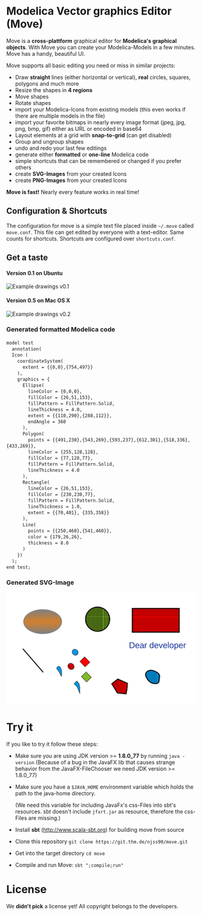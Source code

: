 # Modelica Vector graphics Editor (Move)

Move is a __cross-plattform__ graphical editor for __Modelica's graphical objects__.
With Move you can create your Modelica-Models in a few minutes. Move has a handy, beautiful UI.

Move supports all basic editing you need or miss in similar projects:
- Draw __straight__ lines (either horizontal or vertical),  __real__ circles, squares, polygons and much more
- Resize the shapes in __4 regions__
- Move shapes
- Rotate shapes
- import your Modelica-Icons from existing models
  (this even works if there are multiple models in the file)
- import your favorite bitmaps in nearly every image format (jpeg, jpg, png, bmp, gif) either as URL or encoded in base64
- Layout elements at a grid with __snap-to-grid__ (can get disabled)
- Group and ungroup shapes
- undo and redo your last few editings
- generate either __formatted__ or __one-line__ Modelica code
- simple shortcuts that can be remembered or changed if you prefer others
- create __SVG-Images__ from your created Icons
- create __PNG-Images__ from your created Icons

__Move is fast!__ Nearly every feature works in real time!

## Configuration & Shortcuts
The configuration for move is a simple text file placed inside ```~/.move``` called
```move.conf```. This file can get edited by everyone with a text-editor.
Same counts for shortcuts. Shortcuts are configured over ```shortcuts.conf```.

## Get a taste
#### Version 0.1 on Ubuntu
![Example drawings v0.1](doc/move-v0.1.png)

#### Version 0.5 on Mac OS X
![Example drawings v0.2](doc/move-v0.5.png)

### Generated formatted Modelica code
``` modelica
model test
  annotation(
  Icon (
    coordinateSystem(
      extent = {{0,0},{754,497}}
    ),
    graphics = {
      Ellipse(
        lineColor = {0,0,0},
        fillColor = {26,51,153},
        fillPattern = FillPattern.Solid,
        lineThickness = 4.0,
        extent = {{110,290},{288,112}},
        endAngle = 360
      ),
      Polygon(
        points = {{491,230},{543,269},{593,237},{612,301},{518,336},{433,269}},
        lineColor = {255,128,128},
        fillColor = {77,128,77},
        fillPattern = FillPattern.Solid,
        lineThickness = 4.0
      ),
      Rectangle(
        lineColor = {26,51,153},
        fillColor = {230,230,77},
        fillPattern = FillPattern.Solid,
        lineThickness = 1.0,
        extent = {{70,401}, {335,358}}
      ),
      Line(
        points = {{250,460},{541,460}},
        color = {179,26,26},
        thickness = 8.0
      )
    })
  );
end test;
```

### Generated SVG-Image
![Example SV](doc/example.svg)

# Try it
If you like to try it follow these steps:
- Make sure you are using JDK version >= __1.8.0_77__ by running ```java -version```
  (Because of a bug in the JavaFX lib that causes strange
  behavior from the JavaFX-FileChooser we need JDK version >= 1.8.0_77)
- Make sure you have a ```$JAVA_HOME``` environment variable which holds the path to the
  java-home directory.

  (We need this variable for including JavaFx's css-Files into sbt's resources. sbt
  doesn't include ```jfxrt.jar``` as resource, therefore the css-Files are missing.)
- Install __sbt__ (http://www.scala-sbt.org) for building move from source
- Clone this repository ```git clone https://git.thm.de/njss90/move.git```
- Get into the target directory ```cd move```
- Compile and run Move: ```sbt ";compile;run"```

# License
We __didn't pick__ a license yet! All copyright belongs to the developers.
